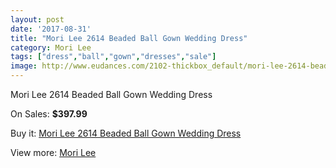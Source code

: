 ```yaml
---
layout: post
date: '2017-08-31'
title: "Mori Lee 2614 Beaded Ball Gown Wedding Dress"
category: Mori Lee
tags: ["dress","ball","gown","dresses","sale"]
image: http://www.eudances.com/2102-thickbox_default/mori-lee-2614-beaded-ball-gown-wedding-dress.jpg
---
```

Mori Lee 2614 Beaded Ball Gown Wedding Dress

On Sales: **$397.99**
<a href="https://www.eudances.com/en/mori-lee/708-mori-lee-2614-beaded-ball-gown-wedding-dress.html"><amp-img layout="responsive" width="600" height="600" src="//www.eudances.com/2102-thickbox_default/mori-lee-2614-beaded-ball-gown-wedding-dress.jpg" alt="Mori Lee 2614 Beaded Ball Gown Wedding Dress 0" /></a>
<a href="https://www.eudances.com/en/mori-lee/708-mori-lee-2614-beaded-ball-gown-wedding-dress.html"><amp-img layout="responsive" width="600" height="600" src="//www.eudances.com/2105-thickbox_default/mori-lee-2614-beaded-ball-gown-wedding-dress.jpg" alt="Mori Lee 2614 Beaded Ball Gown Wedding Dress 1" /></a>
<a href="https://www.eudances.com/en/mori-lee/708-mori-lee-2614-beaded-ball-gown-wedding-dress.html"><amp-img layout="responsive" width="600" height="600" src="//www.eudances.com/2104-thickbox_default/mori-lee-2614-beaded-ball-gown-wedding-dress.jpg" alt="Mori Lee 2614 Beaded Ball Gown Wedding Dress 2" /></a>
<a href="https://www.eudances.com/en/mori-lee/708-mori-lee-2614-beaded-ball-gown-wedding-dress.html"><amp-img layout="responsive" width="600" height="600" src="//www.eudances.com/2103-thickbox_default/mori-lee-2614-beaded-ball-gown-wedding-dress.jpg" alt="Mori Lee 2614 Beaded Ball Gown Wedding Dress 3" /></a>

Buy it: [Mori Lee 2614 Beaded Ball Gown Wedding Dress](https://www.eudances.com/en/mori-lee/708-mori-lee-2614-beaded-ball-gown-wedding-dress.html "Mori Lee 2614 Beaded Ball Gown Wedding Dress")

View more: [Mori Lee](https://www.eudances.com/en/9-mori-lee "Mori Lee")